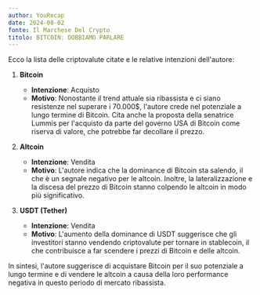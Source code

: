 ```yaml
---
author: YouRecap
date: 2024-08-02
fonte: Il Marchese Del Crypto
titolo: BITCOIN: DOBBIAMO PARLARE
---
```


Ecco la lista delle criptovalute citate e le relative intenzioni dell'autore:

1. **Bitcoin**
   - **Intenzione**: Acquisto
   - **Motivo**: Nonostante il trend attuale sia ribassista e ci siano resistenze nel superare i 70.000$, l'autore crede nel potenziale a lungo termine di Bitcoin. Cita anche la proposta della senatrice Lummis per l'acquisto da parte del governo USA di Bitcoin come riserva di valore, che potrebbe far decollare il prezzo.

2. **Altcoin**
   - **Intenzione**: Vendita
   - **Motivo**: L'autore indica che la dominance di Bitcoin sta salendo, il che è un segnale negativo per le altcoin. Inoltre, la lateralizzazione e la discesa del prezzo di Bitcoin stanno colpendo le altcoin in modo più significativo.

3. **USDT (Tether)**
   - **Intenzione**: Vendita
   - **Motivo**: L'aumento della dominance di USDT suggerisce che gli investitori stanno vendendo criptovalute per tornare in stablecoin, il che contribuisce a far scendere i prezzi di Bitcoin e delle altcoin. 

In sintesi, l'autore suggerisce di acquistare Bitcoin per il suo potenziale a lungo termine e di vendere le altcoin a causa della loro performance negativa in questo periodo di mercato ribassista.
